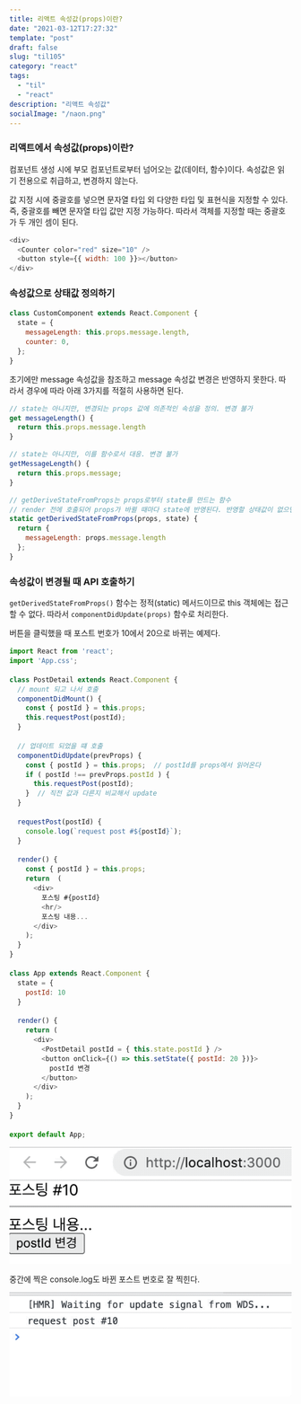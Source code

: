 ```yaml
---
title: 리액트 속성값(props)이란?
date: "2021-03-12T17:27:32"
template: "post"
draft: false
slug: "til105"
category: "react"
tags:
  - "til"
  - "react"
description: "리액트 속성값"
socialImage: "/naon.png"
---
```


### 리액트에서 속성값(props)이란?
컴포넌트 생성 시에 부모 컴포넌트로부터 넘어오는 값(데이터, 함수)이다. 속성값은 읽기 전용으로 취급하고, 변경하지 않는다.

값 지정 시에 중괄호를 넣으면 문자열 타입 외 다양한 타입 및 표현식을 지정할 수 있다. 즉, 중괄호를 빼면 문자열 타입 값만 지정 가능하다. 따라서 객체를 지정할 때는 중괄호가 두 개인 셈이 된다.

```js
<div>
  <Counter color="red" size="10" />
  <button style={{ width: 100 }}></button>
</div>
```

### 속성값으로 상태값 정의하기

```js
class CustomComponent extends React.Component {
  state = {
    messageLength: this.props.message.length,
    counter: 0,
  };
}
```

초기에만 message 속성값을 참조하고 message 속성값 변경은 반영하지 못한다. 따라서 경우에 따라 아래 3가지를 적절히 사용하면 된다.

```js
// state는 아니지만, 변경되는 props 값에 의존적인 속성을 정의. 변경 불가
get messageLength() {
  return this.props.message.length
}
```

```js
// state는 아니지만, 이를 함수로서 대응. 변경 불가
getMessageLength() {
  return this.props.message;
}
```

```js
// getDeriveStateFromProps는 props로부터 state를 만드는 함수
// render 전에 호출되어 props가 바뀔 때마다 state에 반영된다. 반영할 상태값이 없으면 null을 반환한다
static getDerivedStateFromProps(props, state) {
  return {
    messageLength: props.message.length
  };
}
```

### 속성값이 변경될 때 API 호출하기
`getDerivedStateFromProps()` 함수는 정적(static) 메서드이므로 this 객체에는 접근할 수 없다. 따라서 `componentDidUpdate(props)` 함수로 처리한다.

버튼을 클릭했을 때 포스트 번호가 10에서 20으로 바뀌는 예제다.

```js
import React from 'react';
import 'App.css';

class PostDetail extends React.Component {
  // mount 되고 나서 호출
  componentDidMount() {
    const { postId } = this.props;
    this.requestPost(postId);
  }

  // 업데이트 되었을 떄 호출
  componentDidUpdate(prevProps) {
    const { postId } = this.props;  // postId를 props에서 읽어온다
    if ( postId !== prevProps.postId ) {
      this.requestPost(postId);
    }  // 직전 값과 다른지 비교해서 update
  }

  requestPost(postId) {
    console.log(`request post #${postId}`);
  }

  render() {
    const { postId } = this.props;
    return  (
      <div>
        포스팅 #{postId}
        <hr/>
        포스팅 내용...
      </div>
    );
  }
}

class App extends React.Component {
  state = {
    postId: 10
  }

  render() {
    return (
      <div>
        <PostDetail postId = { this.state.postId } />
        <button onClick={() => this.setState({ postId: 20 })}>
          postId 변경
        </button>
      </div>
    );
  }
}

export default App;
```

![componentDidUpdate 함수 예제](/media/til105-1.gif)

중간에 찍은 console.log도 바뀐 포스트 번호로 잘 찍힌다.

![componentDidUpdate 함수 예제](/media/til105-2.gif)
